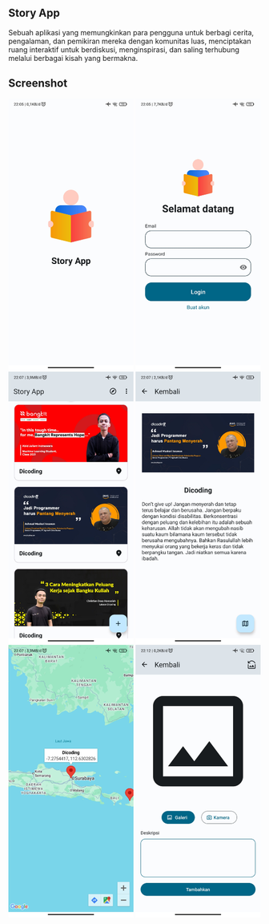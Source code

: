 ## Story App

Sebuah aplikasi yang memungkinkan para pengguna untuk berbagi cerita, pengalaman, dan pemikiran mereka dengan komunitas luas, menciptakan ruang interaktif untuk berdiskusi, menginspirasi, dan saling terhubung melalui berbagai kisah yang bermakna.

## Screenshot

<div style="text-align: center">
    <img src="https://raw.githubusercontent.com/aldnazr/android-story-app/refs/heads/main/preview/1.jpg" width="250"/>
    <img src="https://raw.githubusercontent.com/aldnazr/android-story-app/refs/heads/main/preview/2.jpg" width="250"/>
    <img src="https://raw.githubusercontent.com/aldnazr/android-story-app/refs/heads/main/preview/3.jpg" width="250"/>
    <img src="https://raw.githubusercontent.com/aldnazr/android-story-app/refs/heads/main/preview/4.jpg" width="250"/>
    <img src="https://raw.githubusercontent.com/aldnazr/android-story-app/refs/heads/main/preview/5.jpg" width="250"/>
    <img src="https://raw.githubusercontent.com/aldnazr/android-story-app/refs/heads/main/preview/6.jpg" width="250"/>
</div>
